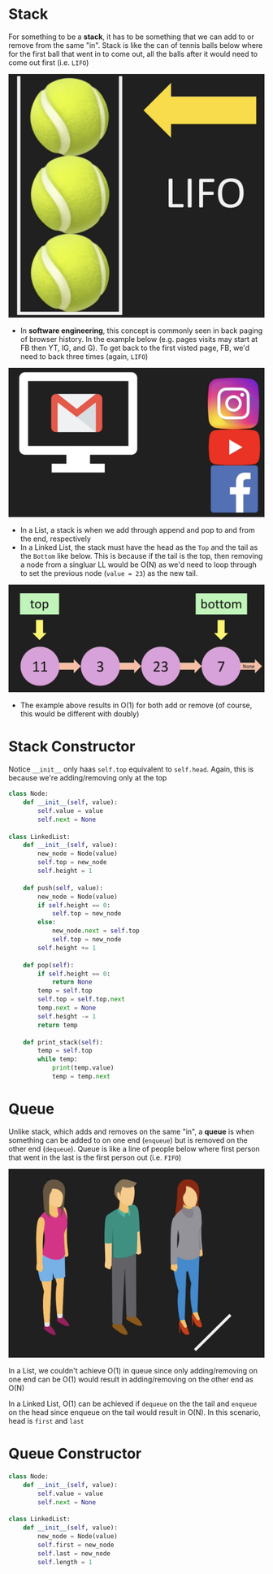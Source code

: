 # Stack

For something to be a **stack**, it has to be something that we can add to or remove from the same "in". Stack is like the can of tennis balls below where for the first ball that went in to come out, all the balls after it would need to come out first (i.e. `LIFO`)

![Stack with Tennis Can](./stack_tennis_can.png)

- In **software engineering**, this concept is commonly seen in back paging of browser history. In the example below (e.g. pages visits may start at FB then YT, IG, and G). To get back to the first visted page, FB, we'd need to back three times (again, `LIFO`)

![Stack in the borwser](./stack_in_browser.png)

- In a List, a stack is when we add through append and pop to and from the end, respectively
- In a Linked List, the stack must have the head as the `Top` and the tail as the `Bottom` like below. This is because if the tail is the top, then removing a node from a singluar LL would be O(N) as we'd need to loop through to set the previous node (`value = 23`) as the new tail.

![Stack in singular Linked List](./stack_linked_list.png)

- The example above results in O(1) for both add or remove (of course, this would be different with doubly)

# Stack Constructor

Notice `__init__` only haas `self.top` equivalent to `self.head`. Again, this is because we're adding/removing only at the top

```python
class Node:
    def __init__(self, value):
        self.value = value
        self.next = None

class LinkedList:
    def __init__(self, value):
        new_node = Node(value)
        self.top = new_node
        self.height = 1

    def push(self, value):
        new_node = Node(value)
        if self.height == 0:
            self.top = new_node
        else:
            new_node.next = self.top
            self.top = new_node
        self.height += 1

    def pop(self):
        if self.height == 0:
            return None
        temp = self.top
        self.top = self.top.next
        temp.next = None
        self.height -= 1
        return temp

    def print_stack(self):
        temp = self.top
        while temp:
            print(temp.value)
            temp = temp.next
```

# Queue

Unlike stack, which adds and removes on the same "in", a **queue** is when something can be added to on one end (`enqueue`) but is removed on the other end (`dequeue`). Queue is like a line of people below where first person that went in the last is the first person out (i.e. `FIFO`)

![Queue with a line](./queue_fifo.png)

In a List, we couldn't achieve O(1) in queue since only adding/removing on one end can be O(1) would result in adding/removing on the other end as O(N)

In a Linked List, O(1) can be achieved if `dequeue` on the the tail and `enqueue` on the head since enqueue on the tail would result in O(N). In this scenario, head is `first` and `last`

# Queue Constructor

```python
class Node:
    def __init__(self, value):
        self.value = value
        self.next = None

class LinkedList:
    def __init__(self, value):
        new_node = Node(value)
        self.first = new_node
        self.last = new_node
        self.length = 1
```
